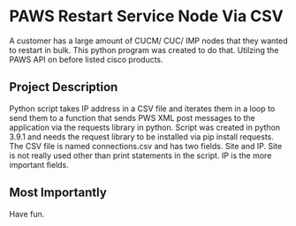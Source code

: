# PAWS Restart Service Node Via CSV

A customer has a large amount of CUCM/ CUC/ IMP nodes that they wanted to restart in bulk. This python program was created to do that. Utilzing the PAWS API on before listed cisco products.


## Project Description

Python script takes IP address in a CSV file and iterates them in a loop to send them to a function that sends PWS XML post messages to the application via the requests library in python.  Script was created in python 3.9.1 and needs the request library to be installed via pip install requests.
The CSV file is named connections.csv and has two fields.  Site and IP. Site is not really used other than print statements in the script. IP is the more important fields.


## Most Importantly
Have fun. 

